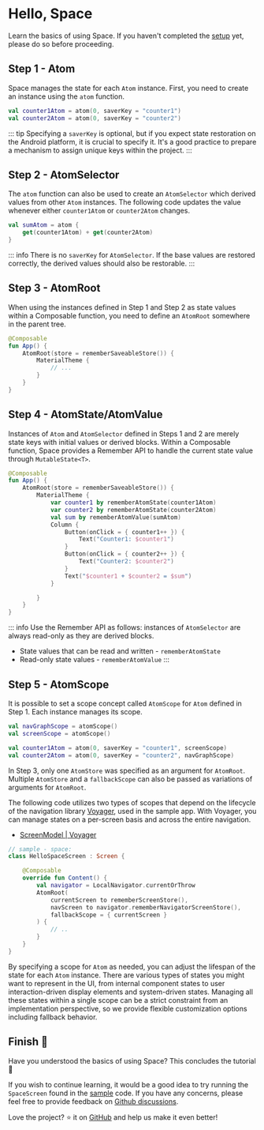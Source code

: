# Hello, Space

Learn the basics of using Space.
If you haven't completed the [setup](/guide/getting-started.html#download) yet, please do so before proceeding.


## Step 1 - Atom

Space manages the state for each `Atom` instance.
First, you need to create an instance using the `atom` function.

```kotlin
val counter1Atom = atom(0, saverKey = "counter1")
val counter2Atom = atom(0, saverKey = "counter2")
```

::: tip
Specifying a `saverKey` is optional, but if you expect state restoration on the Android platform, it is crucial to specify it.
It's a good practice to prepare a mechanism to assign unique keys within the project.
:::


## Step 2 - AtomSelector

The `atom` function can also be used to create an `AtomSelector` which derived values from other `Atom` instances.
The following code updates the value whenever either `counter1Atom` or `counter2Atom` changes.

```kotlin
val sumAtom = atom {
    get(counter1Atom) + get(counter2Atom)
}
```

::: info
There is no `saverKey` for `AtomSelector`. If the base values are restored correctly, the derived values should also be restorable.
:::


## Step 3 - AtomRoot

When using the instances defined in Step 1 and Step 2 as state values within a Composable function,
you need to define an `AtomRoot` somewhere in the parent tree.

```kotlin
@Composable
fun App() {
    AtomRoot(store = rememberSaveableStore()) {
        MaterialTheme {
            // ...
        }
    }
}
```


## Step 4 - AtomState/AtomValue

Instances of `Atom` and `AtomSelector` defined in Steps 1 and 2 are merely state keys with initial values or derived blocks.
Within a Composable function, Space provides a Remember API to handle the current state value through `MutableState<T>`.

```kotlin
@Composable
fun App() {
    AtomRoot(store = rememberSaveableStore()) {
        MaterialTheme {
            var counter1 by rememberAtomState(counter1Atom)
            var counter2 by rememberAtomState(counter2Atom)
            val sum by rememberAtomValue(sumAtom)
            Column {
                Button(onClick = { counter1++ }) {
                    Text("Counter1: $counter1")
                }
                Button(onClick = { counter2++ }) {
                    Text("Counter2: $counter2")
                }
                Text("$counter1 + $counter2 = $sum")
            }

        }
    }
}
```

::: info
Use the Remember API as follows: instances of `AtomSelector` are always read-only as they are derived blocks.

- State values that can be read and written - `rememberAtomState`
- Read-only state values - `rememberAtomValue`
:::


## Step 5 - AtomScope

It is possible to set a scope concept called `AtomScope` for `Atom` defined in Step 1. Each instance manages its scope.

```kotlin
val navGraphScope = atomScope()
val screenScope = atomScope()

val counter1Atom = atom(0, saverKey = "counter1", screenScope)
val counter2Atom = atom(0, saverKey = "counter2", navGraphScope)
```

In Step 3, only one `AtomStore` was specified as an argument for `AtomRoot`.
Multiple `AtomStore` and a `fallbackScope` can also be passed as variations of arguments for `AtomRoot`.

The following code utilizes two types of scopes that depend on the lifecycle of the navigation library [Voyager](https://github.com/adrielcafe/voyager), used in the sample app. With Voyager, you can manage states on a per-screen basis and across the entire navigation.

- [ScreenModel | Voyager](https://voyager.adriel.cafe/screenmodel)

```kotlin
// sample - space:
class HelloSpaceScreen : Screen {

    @Composable
    override fun Content() {
        val navigator = LocalNavigator.currentOrThrow
        AtomRoot(
            currentScreen to rememberScreenStore(),
            navScreen to navigator.rememberNavigatorScreenStore(),
            fallbackScope = { currentScreen }
        ) {
            // ..
        }
    }
}
```

By specifying a scope for `Atom` as needed, you can adjust the lifespan of the state for each `Atom` instance.
There are various types of states you might want to represent in the UI, from internal component states to user interaction-driven display elements and system-driven states.
Managing all these states within a single scope can be a strict constraint from an implementation perspective, so we provide flexible customization options including fallback behavior.


## Finish :checkered_flag:

Have you understood the basics of using Space? This concludes the tutorial :confetti_ball:

If you wish to continue learning, it would be a good idea to try running the `SpaceScreen` found in the [sample](https://github.com/soil-kt/soil/tree/main/sample/) code.
If you have any concerns, please feel free to provide feedback on [Github discussions](https://github.com/soil-kt/soil/discussions).

Love the project? :star: it on [GitHub](https://github.com/soil-kt/soil) and help us make it even better!
